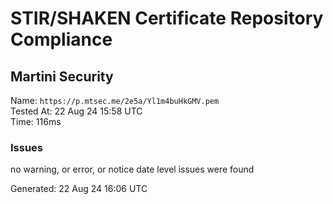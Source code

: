 # STIR/SHAKEN Certificate Repository Compliance

## Martini Security

Name: `https://p.mtsec.me/2e5a/Yl1m4buHkGMV.pem`\
Tested At: 22 Aug 24 15:58 UTC\
Time: 116ms

### Issues

no warning, or error, or notice date level issues were found

Generated: 22 Aug 24 16:06 UTC